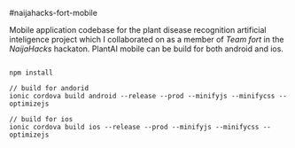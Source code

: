 #naijahacks-fort-mobile

Mobile application codebase for the plant disease recognition artificial inteligence project which I collaborated on as a member of *Team fort* in the *NaijaHacks* hackaton. PlantAI mobile can be build for both android and ios.
```

npm install

// build for andorid
ionic cordova build android --release --prod --minifyjs --minifycss --optimizejs

// build for ios
ionic cordova build ios --release --prod --minifyjs --minifycss --optimizejs


```